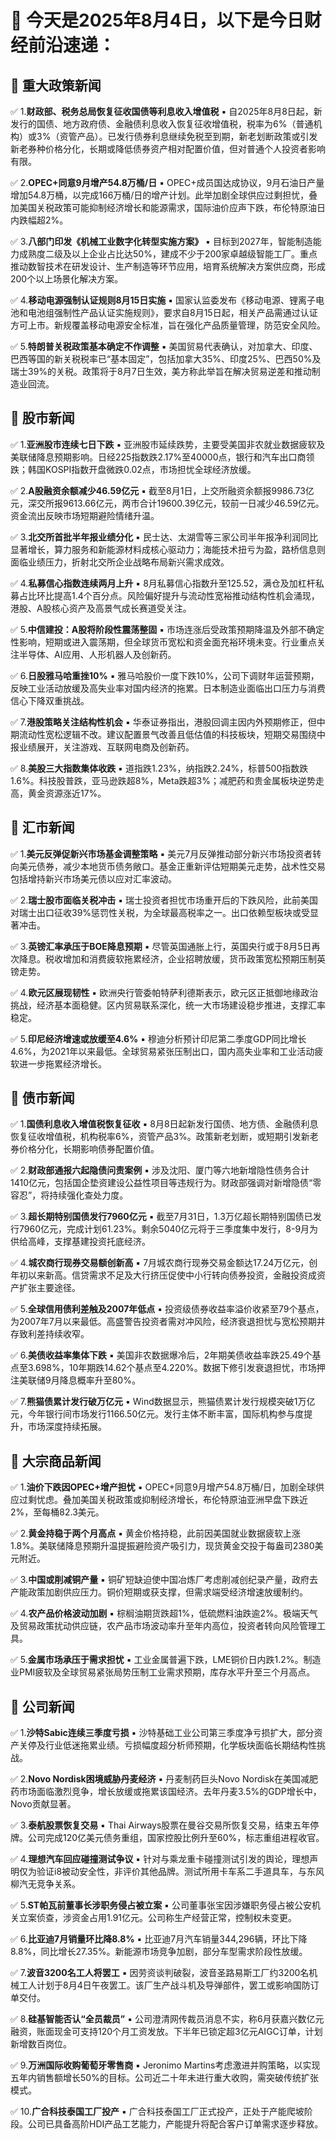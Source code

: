 # 📅 今天是2025年8月4日，以下是今日财经前沿速递：

## 📌 重大政策新闻
✅ 1.**财政部、税务总局恢复征收国债等利息收入增值税**
▪️ 自2025年8月8日起，新发行的国债、地方政府债、金融债利息收入恢复征收增值税，税率为6%（普通机构）或3%（资管产品）。已发行债券利息继续免税至到期，新老划断政策或引发新老券种价格分化，长期或降低债券资产相对配置价值，但对普通个人投资者影响有限。

✅ 2.**OPEC+同意9月增产54.8万桶/日**
▪️ OPEC+成员国达成协议，9月石油日产量增加54.8万桶，以完成166万桶/日的增产计划。此举加剧全球供应过剩担忧，叠加美国关税政策可能抑制经济增长和能源需求，国际油价应声下跌，布伦特原油日内跌幅超2%。

✅ 3.**八部门印发《机械工业数字化转型实施方案》**
▪️ 目标到2027年，智能制造能力成熟度二级及以上企业占比达50%，建成不少于200家卓越级智能工厂。重点推动数智技术在研发设计、生产制造等环节应用，培育系统解决方案供应商，形成200个以上场景化解决方案。

✅ 4.**移动电源强制认证规则8月15日实施**
▪️ 国家认监委发布《移动电源、锂离子电池和电池组强制性产品认证实施规则》，要求自8月15日起，相关产品需通过认证方可上市。新规覆盖移动电源安全标准，旨在强化产品质量管理，防范安全风险。

✅ 5.**特朗普关税政策基本确定不作调整**
▪️ 美国贸易代表确认，对加拿大、印度、巴西等国的新关税税率已“基本固定”，包括加拿大35%、印度25%、巴西50%及瑞士39%的关税。政策将于8月7日生效，美方称此举旨在解决贸易逆差和推动制造业回流。

## 📌 股市新闻
✅ 1.**亚洲股市连续七日下跌**
▪️ 亚洲股市延续跌势，主要受美国非农就业数据疲软及美联储降息预期影响。日经225指数跌2.17%至40000点，银行和汽车出口商领跌；韩国KOSPI指数开盘微跌0.02点，市场担忧全球经济放缓。

✅ 2.**A股融资余额减少46.59亿元**
▪️ 截至8月1日，上交所融资余额报9986.73亿元，深交所报9613.66亿元，两市合计19600.39亿元，较前一日减少46.59亿元。资金流出反映市场短期避险情绪升温。

✅ 3.**北交所首批半年报业绩分化**
▪️ 民士达、太湖雪等三家公司半年报净利润同比显著增长，算力服务和新能源材料成核心驱动力；海能技术扭亏为盈，路桥信息则面临业绩压力，折射北交所企业战略布局新兴需求成效。

✅ 4.**私募信心指数连续两月上升**
▪️ 8月私募信心指数升至125.52，满仓及加杠杆私募占比环比提高1.4个百分点。风险偏好提升与流动性宽裕推动结构性机会涌现，港股、A股核心资产及高景气成长赛道受关注。

✅ 5.**中信建投：A股将阶段性震荡整固**
▪️ 市场连涨后受政策预期降温及外部不确定性影响，短期或进入震荡期，但全球货币宽松和资金面充裕环境未变。行业重点关注半导体、AI应用、人形机器人及创新药。

✅ 6.**日股雅马哈重挫10%**
▪️ 雅马哈股价一度下跌10%，公司下调财年运营预期，反映工业活动放缓及高失业率对国内经济的拖累。日本制造业面临出口压力与消费信心下降双重挑战。

✅ 7.**港股策略关注结构性机会**
▪️ 华泰证券指出，港股回调主因内外预期修正，但中期流动性宽松逻辑不改。建议配置景气改善且低估值的科技板块，短期交易围绕中报业绩展开，关注游戏、互联网电商及创新药。

✅ 8.**美股三大指数集体收跌**
▪️ 道指跌1.23%，纳指跌2.24%，标普500指数跌1.6%。科技股普跌，亚马逊跌超8%，Meta跌超3%；减肥药和贵金属板块逆势走高，黄金资源涨近17%。

## 📌 汇市新闻
✅ 1.**美元反弹促新兴市场基金调整策略**
▪️ 美元7月反弹推动部分新兴市场投资者转向美元债券，减少本地货币债务敞口。基金正重新评估短期美元走势，战术性交易包括增持新兴市场美元债以应对汇率波动。

✅ 2.**瑞士股市面临关税冲击**
▪️ 瑞士投资者担忧市场重开后的下跌风险，此前美国对瑞士出口征收39%惩罚性关税，为全球最高税率之一。出口依赖型板块或受显著冲击。

✅ 3.**英镑汇率承压于BOE降息预期**
▪️ 尽管英国通胀上行，英国央行或于8月5日再次降息。税收增加和消费疲软拖累经济，企业招聘放缓，货币政策宽松预期压制英镑走势。

✅ 4.**欧元区展现韧性**
▪️ 欧洲央行管委帕特萨利德斯表示，欧元区正抵御地缘政治挑战，经济基本面稳健。区内贸易联系深化，统一大市场建设稳步推进，支撑汇率稳定。

✅ 5.**印尼经济增速或放缓至4.6%**
▪️ 穆迪分析预计印尼第二季度GDP同比增长4.6%，为2021年以来最低。全球贸易紧张压制出口，国内高失业率和工业活动疲软进一步拖累经济增长。

## 📌 债市新闻
✅ 1.**国债利息收入增值税恢复征收**
▪️ 8月8日起新发行国债、地方债、金融债利息恢复征收增值税，机构税率6%，资管产品3%。政策新老划断，或短期引发新老券价格分化，长期影响债券配置价值。

✅ 2.**财政部通报六起隐债问责案例**
▪️ 涉及沈阳、厦门等六地新增隐性债务合计1410亿元，包括国企垫资建设公益性项目等违规行为。财政部强调对新增隐债“零容忍”，将持续强化查处力度。

✅ 3.**超长期特别国债发行7960亿元**
▪️ 截至7月31日，1.3万亿超长期特别国债已发行7960亿元，完成计划61.23%。剩余5040亿元将于三季度集中发行，8-9月为供给高峰，支撑基建投资托底经济。

✅ 4.**城农商行现券交易额创新高**
▪️ 7月城农商行现券交易金额达17.24万亿元，创年初以来新高。信贷需求不足及大行挤压促使中小行转向债券投资，金融投资成资产扩张主要途径。

✅ 5.**全球信用债利差触及2007年低点**
▪️ 投资级债券收益率溢价收紧至79个基点，为2007年7月以来最低。高盛警告投资者需对冲风险，经济衰退担忧与宽松预期并存致利差持续收窄。

✅ 6.**美债收益率集体下跌**
▪️ 美国非农数据爆冷后，2年期美债收益率跌25.49个基点至3.698%，10年期跌14.62个基点至4.220%。数据下修引发衰退担忧，市场押注美联储9月降息概率升至80%。

✅ 7.**熊猫债累计发行破万亿元**
▪️ Wind数据显示，熊猫债累计发行规模突破1万亿元，今年银行间市场发行1166.50亿元。发行主体不断丰富，国际机构参与度提升，市场深度持续拓展。

## 📌 大宗商品新闻
✅ 1.**油价下跌因OPEC+增产担忧**
▪️ OPEC+同意9月增产54.8万桶/日，加剧全球供应过剩忧虑。叠加美国关税政策或抑制经济增长，布伦特原油亚洲早盘下跌近2%，至每桶82.3美元。

✅ 2.**黄金持稳于两个月高点**
▪️ 黄金价格持稳，此前因美国就业数据疲软上涨1.8%。美联储降息预期升温提振避险资产吸引力，现货黄金交投于每盎司2380美元附近。

✅ 3.**中国或削减铜产量**
▪️ 铜矿短缺迫使中国冶炼厂考虑削减创纪录产量，政府去产能政策加剧供应压力。铜价短期或获支撑，但需求端受经济增速放缓制约。

✅ 4.**农产品价格波动加剧**
▪️ 棕榈油期货跌超1%，低硫燃料油跌逾2%。极端天气及贸易政策扰动供应链，农产品市场波动率升至年内高位，投资者转向风险管理工具。

✅ 5.**金属市场承压于需求担忧**
▪️ 工业金属普遍下跌，LME铜价日内跌1.2%。制造业PMI疲软及全球贸易紧张局势压制工业需求预期，库存水平升至三个月高点。

## 📌 公司新闻
✅ 1.**沙特Sabic连续三季度亏损**
▪️ 沙特基础工业公司第三季度净亏损扩大，部分资产关停及行业低迷拖累业绩。亏损幅度超分析师预期，化学板块面临长期结构性挑战。

✅ 2.**Novo Nordisk困境威胁丹麦经济**
▪️ 丹麦制药巨头Novo Nordisk在美国减肥药市场面临激烈竞争，增长放缓或拖累该国经济。去年丹麦3.5%的GDP增长中，Novo贡献显著。

✅ 3.**泰航股票恢复交易**
▪️ Thai Airways股票在曼谷交易所恢复交易，结束五年停牌。公司完成120亿美元债务重组，国家控股比例升至60%，标志重组进程收官。

✅ 4.**理想汽车回应碰撞测试争议**
▪️ 针对与乘龙重卡碰撞测试引发的舆论，理想声明仅为验证i8被动安全性，非评价其他品牌。测试所用卡车系二手道具车，与东风柳汽无竞争关系。

✅ 5.**ST帕瓦前董事长涉职务侵占被立案**
▪️ 公司董事张宝因涉嫌职务侵占被公安机关立案侦查，涉资金占用1.91亿元。公司称生产经营正常，控制权未变更。

✅ 6.**比亚迪7月销量环比降8.8%**
▪️ 比亚迪7月汽车销量344,296辆，环比下降8.8%，同比增长27.35%。新能源市场竞争加剧，部分车型需求阶段性放缓。

✅ 7.**波音3200名工人将罢工**
▪️ 因劳资谈判破裂，波音圣路易斯工厂约3200名机械工人计划于8月4日午夜罢工。该厂生产战斗机及导弹部件，罢工或影响国防订单交付。

✅ 8.**硅基智能否认“全员裁员”**
▪️ 公司澄清网传裁员消息不实，称6月获嘉兴数亿元融资，账面现金可支持120个月工资发放。下半年已锁定超3亿元AIGC订单，计划新增数百岗位。

✅ 9.**万洲国际收购葡萄牙零售商**
▪️ Jeronimo Martins考虑激进并购策略，以实现五年内销售额增长50%的目标。公司近二十年未进行重大收购，需突破传统扩张模式。

✅ 10.**广合科技泰国工厂投产**
▪️ 广合科技泰国工厂正式投产，正处于产能爬坡阶段。公司已具备高阶HDI产品工艺能力，产能提升将配合客户订单需求逐步释放。
